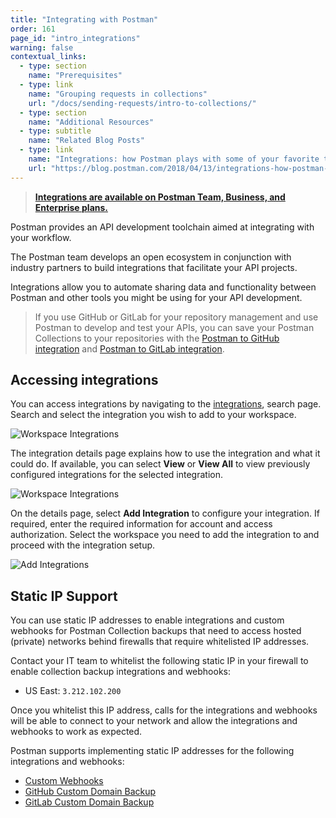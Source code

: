 ```yaml
---
title: "Integrating with Postman"
order: 161
page_id: "intro_integrations"
warning: false
contextual_links:
  - type: section
    name: "Prerequisites"
  - type: link
    name: "Grouping requests in collections"
    url: "/docs/sending-requests/intro-to-collections/"
  - type: section
    name: "Additional Resources"
  - type: subtitle
    name: "Related Blog Posts"
  - type: link
    name: "Integrations: how Postman plays with some of your favorite tools"
    url: "https://blog.postman.com/2018/04/13/integrations-how-postman-plays-with-some-of-your-favorite-tools/"
---
```


> __[Integrations are available on Postman Team, Business, and Enterprise plans.](https://www.getpostman.com/pricing)__

Postman provides an API development toolchain aimed at integrating with your workflow.

The Postman team develops an open ecosystem in conjunction with industry partners to build integrations that facilitate your API projects.

Integrations allow you to automate sharing data and functionality between Postman and other tools you might be using for your API development.

> If you use GitHub or GitLab for your repository management and use Postman to develop and test your APIs, you can save your Postman Collections to your repositories with the [Postman to GitHub integration](/docs/integrations/available-integrations/github/) and [Postman to GitLab integration](https://learning.postman.com/docs/integrations/available-integrations/gitlab/).

## Accessing integrations

You can access integrations by navigating to the [integrations](https://postman.postman.co/integrations/browse), search page. Search and select the integration you wish to add to your workspace.

![Workspace Integrations](https://assets.postman.com/postman-docs/browse-integrations.jpg)

The integration details page explains how to use the integration and what it could do. If available, you can select **View** or **View All** to view previously configured integrations for the selected integration.

![Workspace Integrations](https://assets.postman.com/postman-docs/integrations-from-teammates.jpg)

On the details page, select __Add Integration__ to configure your integration. If required, enter the required information for account and access authorization. Select the workspace you need to add the integration to and proceed with the integration setup.

![Add Integrations](https://assets.postman.com/postman-docs/add-integration-b.jpg)

## Static IP Support

You can use static IP addresses to enable integrations and custom webhooks for Postman Collection backups that need to access hosted (private) networks behind firewalls that require whitelisted IP addresses.

Contact your IT team to whitelist the following static IP in your firewall to enable collection backup integrations and webhooks:

* US East: `3.212.102.200`

Once you whitelist this IP address, calls for the integrations and webhooks will be able to connect to your network and allow the integrations and webhooks to work as expected.

Postman supports implementing static IP addresses for the following integrations and webhooks:

* [Custom Webhooks](https://learning.postman.com/docs/integrations/webhooks/)
* [GitHub Custom Domain Backup](https://learning.postman.com/docs/integrations/available-integrations/github/#backup-collections-to-github-on-custom-domain)
* [GitLab Custom Domain Backup](https://learning.postman.com/docs/integrations/available-integrations/gitlab/#backup-your-postman-collections-to-gitlab-on-a-custom-domain)
